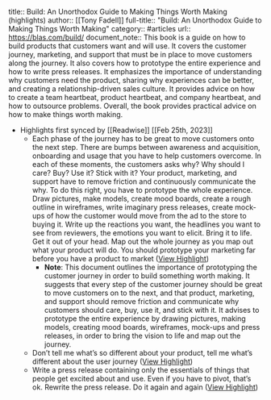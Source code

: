 title:: Build: An Unorthodox Guide to Making Things Worth Making (highlights)
author:: [[Tony Fadell]]
full-title:: "Build: An Unorthodox Guide to Making Things Worth Making"
category:: #articles
url:: https://blas.com/build/
document_note:: This book is a guide on how to build products that customers want and will use. It covers the customer journey, marketing, and support that must be in place to move customers along the journey. It also covers how to prototype the entire experience and how to write press releases. It emphasizes the importance of understanding why customers need the product, sharing why experiences can be better, and creating a relationship-driven sales culture. It provides advice on how to create a team heartbeat, product heartbeat, and company heartbeat, and how to outsource problems. Overall, the book provides practical advice on how to make things worth making.

- Highlights first synced by [[Readwise]] [[Feb 25th, 2023]]
	- Each phase of the journey has to be great to move customers onto the next step. There are bumps between awareness and acquisition, onboarding and usage that you have to help customers overcome. In each of these moments, the customers asks why? Why should I care? Buy? Use it? Stick with it? Your product, marketing, and support have to remove friction and continuously communicate the why. To do this right, you have to prototype the whole experience. Draw pictures, make models, create mood boards, create a rough outline in wireframes, write imaginary press releases, create mock-ups of how the customer would move from the ad to the store to buying it. Write up the reactions you want, the headlines you want to see from reviewers, the emotions you want to elicit. Bring it to life. Get it out of your head. Map out the whole journey as you map out what your product will do. You should prototype your marketing far before you have a product to market ([View Highlight](https://read.readwise.io/read/01gt1bpmndd384hdgpvxj1whg1))
		- **Note**: This document outlines the importance of prototyping the customer journey in order to build something worth making. It suggests that every step of the customer journey should be great to move customers on to the next, and that product, marketing, and support should remove friction and communicate why customers should care, buy, use it, and stick with it. It advises to prototype the entire experience by drawing pictures, making models, creating mood boards, wireframes, mock-ups and press releases, in order to bring the vision to life and map out the journey.
	- Don’t tell me what’s so different about your product, tell me what’s different about the user journey ([View Highlight](https://read.readwise.io/read/01gt1bpdy88wpgveaesx3jefhs))
	- Write a press release containing only the essentials of things that people get excited about and use. Even if you have to pivot, that’s ok. Rewrite the press release. Do it again and again ([View Highlight](https://read.readwise.io/read/01gt1bpymdrxc2q2wzd45ckysh))